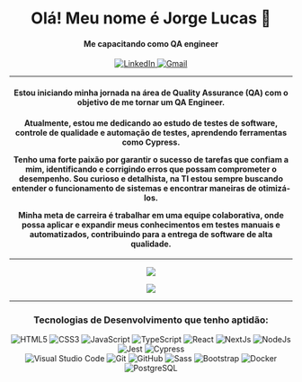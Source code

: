 <h1 align="center">Olá! Meu nome é Jorge Lucas 👋</h1>
<h4 align="center">Me capacitando como QA engineer</h4>  

<p align="center">
  <a href="https://www.linkedin.com/in/jorge-rosendo/" target="_blank" rel="noopener noreferrer">
    <img alt="LinkedIn" src="https://img.shields.io/badge/Jorge Rosendo-0b63bd.svg?style=for-the-badge&logo=linkedin&logoColor=blue%22"/>
  </a>
  <a href="mailto:rosendojorgelucas@gmail.com">
     <img alt="Gmail" src="https://img.shields.io/badge/rosendojorgelucas@gmail.com-e94134.svg?style=for-the-badge&logo=googlemessages&logoColor=white%22"/>
  </a>
</p>
<hr>
<h4 align="center">
 Estou iniciando minha jornada na área de Quality Assurance (QA) com o objetivo de me tornar um QA Engineer.
</h4> 
<h4 align="center">
 Atualmente, estou me dedicando ao estudo de testes de software, controle de qualidade e automação de testes, aprendendo ferramentas como Cypress.

Tenho uma forte paixão por garantir o sucesso de tarefas que confiam a mim, identificando e corrigindo erros que possam comprometer o desempenho. Sou curioso e detalhista, na TI estou sempre buscando entender o funcionamento de sistemas e encontrar maneiras de otimizá-los.

Minha meta de carreira é trabalhar em uma equipe colaborativa, onde possa aplicar e expandir meus conhecimentos em testes manuais e automatizados, contribuindo para a entrega de software de alta qualidade.
</h4>
<hr>

<p align="center">
    <img src="https://github-readme-stats.vercel.app/api/top-langs/?username=Jorge-Rosendo&layout=compact&theme=swift&hide_border=true" />
</p>

<p align="center">
<img src= "https://github-readme-stats.vercel.app/api/top-langs?username=Jorge-Rosendo&hide=html,scss,stylus,blade,jupyter%20notebook,python,css,shell,batchfile,dockerfile,typescript&theme=algolia&show_icons=true" />
</p>

  <hr>
<h3 align="center">Tecnologias de Desenvolvimento que tenho aptidão:</h3> 
<p align="center">
    <img alt="HTML5" src="https://img.shields.io/badge/html5-%23E34F26.svg?style=for-the-badge&logo=html5&logoColor=white"/> 
    <img alt="CSS3" src="https://img.shields.io/badge/css3-%231572B6.svg?style=for-the-badge&logo=css3&logoColor=white"/> 
    <img alt="JavaScript" src="https://img.shields.io/badge/javascript-black.svg?style=for-the-badge&logo=javascript&logoColor=%23F7DF1E"/> 
    <img alt="TypeScript" src="https://img.shields.io/badge/TypeScript-%231572B6.svg?style=for-the-badge&logo=typescript&logoColor=white"/> 
    <img alt="React" src="https://img.shields.io/badge/React-black.svg?style=for-the-badge&logo=react&logoColor=babyblue%22"/> 
    <img alt="NextJs" src="https://img.shields.io/badge/Next.Js-black.svg?style=for-the-badge&logo=next.js&logoColor=white"/> 
    <img alt="NodeJs" src="https://img.shields.io/badge/Node.js-black.svg?style=for-the-badge&logo=node.js&logoColor=lightgreen"/>
    <img alt="Jest" src="https://img.shields.io/badge/Jest-%23E34F26.svg?style=for-the-badge&logo=jest&logoColor=white"/>
    <img alt="Cypress" src="https://img.shields.io/badge/cypress-lightblue.svg?style=for-the-badge&logo=jest&logoColor=black"/>
  
  <br> 
    <img alt="Visual Studio Code" src="https://img.shields.io/badge/VisualStudioCode-0078d7.svg?style=for-the-badge&logo=visual-studio-code&logoColor=white"/> 
    <img alt="Git" src="https://img.shields.io/badge/git-%23F05033.svg?style=for-the-badge&logo=git&logoColor=white"/> 
    <img alt="GitHub" src="https://img.shields.io/badge/github-%23121011.svg?style=for-the-badge&logo=github&logoColor=white"/> 
    <img alt="Sass" src="https://img.shields.io/badge/Sass-c76193?style=for-the-badge&logo=sass&logoColor=white"/>
    <img alt="Bootstrap" src="https://img.shields.io/badge/Bootstrap-purple?style=for-the-badge&logo=bootstrap&logoColor=white"/>
    <img alt="Docker" src="https://img.shields.io/badge/Docker-blue?style=for-the-badge&logo=docker&logoColor=white"/>
    <img alt="PostgreSQL" src="https://img.shields.io/badge/PostgreSQL-blue?style=for-the-badge&logo=postgresql&logoColor=white"/>
  </p>
